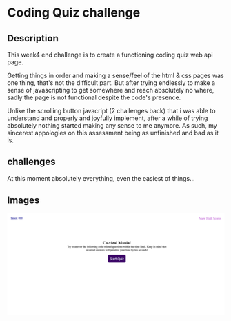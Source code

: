 # Coding Quiz challenge

## Description

This week4 end challenge is to create a functioning coding quiz web api page.

Getting things in order and making a sense/feel of the html & css pages was one thing, that's not the difficult part. But after trying endlessly to make a sense of javascripting to get somewhere and reach absolutely no where, sadly the page is not functional despite the code's presence.

Unlike the scrolling button javacript (2 challenges back) that i was able to understand and properly and joyfully implement, after a while of trying absolutely nothing started making any sense to me anymore. As such, my sincerest appologies on this assessment being as unfinished and bad as it is.

## challenges

At this moment absolutely everything, even the easiest of things...

## Images

![alt text](screenshots/screenshot.png)
